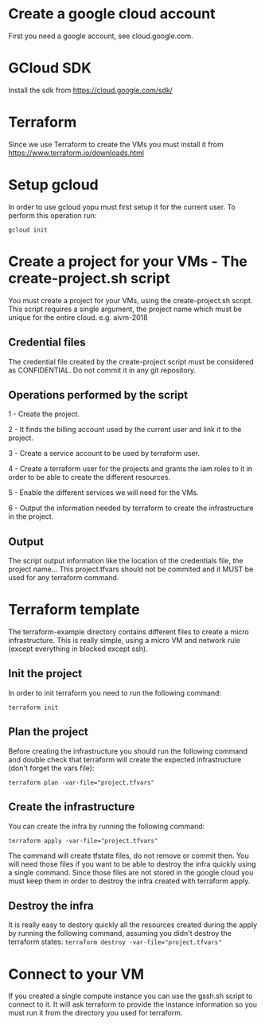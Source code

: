 # Create a google cloud account
First you need a google account, see cloud.google.com.

# GCloud SDK
Install the sdk from https://cloud.google.com/sdk/

# Terraform
Since we use Terraform to create the VMs you must install it from https://www.terraform.io/downloads.html

# Setup gcloud
In order to use gcloud yopu must first setup it for the current user. To perform this operation
run:

``` gcloud init ```

# Create a project for your VMs - The create-project.sh script
You must create a project for your VMs, using the create-project.sh script. This script requires a single argument, the project name which must be unique for the entire cloud. e.g. aivm-2018

## Credential files
The credential file created by the create-project script must be considered as CONFIDENTIAL. Do not commit it in any git repository.

## Operations performed by the script

1 - Create the project.

2 - It finds the billing account used by the current user and link it to the project.

3 - Create a service account to be used by terraform user.

4 - Create a terraform user for the projects and grants the iam roles to it in order to be able to create the different resources.

5 - Enable the different services we will need for the VMs.

6 - Output the information needed by terraform to create the infrastructure in the project.

## Output
The script output information like the location of the credentials file, the project name... 
This project.tfvars should not be commited and it MUST be used for any terraform command.

# Terraform template
The terraform-example directory contains different files to create a micro infrastructure. This is really simple, using a micro VM and network rule (except everything in blocked except ssh).

## Init the project
In order to init terraform you need to run the following command:

```terraform init```

## Plan the project
Before creating the infrastructure you should run the following command and double check that terraform will create the expected infrastructure (don't forget the vars file):

```terraform plan -var-file="project.tfvars"```

## Create the infrastructure
You can create the infra by running the following command:

```terraform apply -var-file="project.tfvars"```

The command will create tfstate files, do not remove or commit then. You will need those files if you want to be able to destroy the infra quickly using a single command. Since those files are not stored in the google cloud you must keep them in order to destroy the infra created with terraform apply.

## Destroy the infra
It is really easy to destory quickly all the resources created during the apply by running the following command, assuming you didn't destroy the terraform states:
```terraform destroy -var-file="project.tfvars"```

# Connect to your VM
If you created a single compute instance you can use the gssh.sh script to connect to it. It will ask terraform to provide the instance information so you must run it from the directory you used for terraform.



